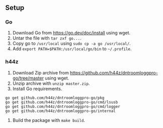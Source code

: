 # 

## Setup

### Go

1. Download Go from https://go.dev/doc/install using wget.
1. Untar the file with `tar zxf go...`.
1. Copy go to `/usr/local` using `sudo cp -a go /usr/local/`.
1. Add `export PATH=$PATH:/usr/local/go/bin` to `~/.profile`.

### h44z

1. Download Zip archive from https://github.com/h44z/dntroomloggpro-go/tree/master using wget.
1. Unzip archive with `unzip master.zip`.
1. Install Go requirements.

```shell
go get github.com/h44z/dntroomloggpro-go/pkg
go get github.com/h44z/dntroomloggpro-go/cmd/lsusb
go get github.com/h44z/dntroomloggpro-go/cmd/logger
go get github.com/h44z/dntroomloggpro-go/internal
```

1. Build the package with `make build`.

